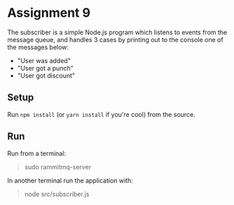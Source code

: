 # Assignment 9
The subscriber is a simple Node.js program which listens to events from the message queue, and handles 3 cases by printing out to the console one of the messages below:
* "User was added"
* "User got a punch"
* "User got discount"

## Setup
Run `npm install` (or `yarn install` if you're cool) from the source.

## Run
Run from a terminal:
> sudo rammitmq-server

In another terminal run the application with:
> node src/subscriber.js
